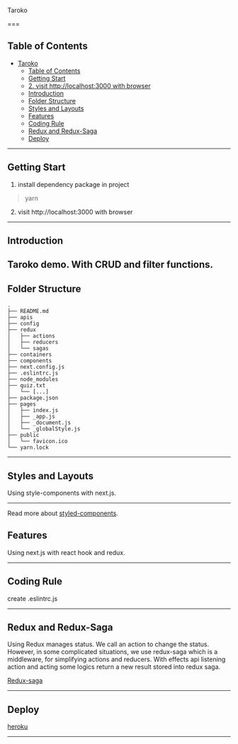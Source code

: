 Taroko

===

## Table of Contents

- [Taroko](#taroko)
  - [Table of Contents](#table-of-contents)
  - [Getting Start](#getting-start)
  - [2. visit http://localhost:3000 with browser](#2-visit-httplocalhost3000-with-browser)
  - [Introduction](#introduction)
  - [Folder Structure](#folder-structure)
  - [Styles and Layouts](#styles-and-layouts)
  - [Features](#features)
  - [Coding Rule](#coding-rule)
  - [Redux and Redux-Saga](#redux-and-redux-saga)
  - [Deploy](#deploy)

---
## Getting Start

1. install dependency package in project
  > yarn
2. visit http://localhost:3000 with browser
---
## Introduction
  Taroko demo.
  With CRUD and filter functions.
---
## Folder Structure
```
.
├── README.md
├── apis
├── config
├── redux
│   ├── actions
│   ├── reducers
│   └── sagas
├── containers
├── components
├── next.config.js
├── .eslintrc.js
├── node_modules
├── quiz.txt
│   └── [...]
├── package.json
├── pages
│   ├── index.js
│   ├── _app.js
│   ├── _document.js
│   └── _globalStyle.js
├── public
│   └── favicon.ico
└── yarn.lock
```
---
## Styles and Layouts

Using style-components with next.js.

---
Read more about [styled-components](https://github.com/styled-components/styled-components).

## Features
Using next.js with react hook and redux.

---

## Coding Rule
create .eslintrc.js

---

## Redux and Redux-Saga

Using Redux manages status.
We call an action to change the status. However, in some complicated situations, we use redux-saga which is a middleware, for simplifying actions and reducers. With effects api listening action and acting some logics return a new result stored into redux saga.

[Redux-saga](https://github.com/redux-saga/redux-saga)

---
## Deploy

[heroku](https://taroko-demo.herokuapp.com/)

---
